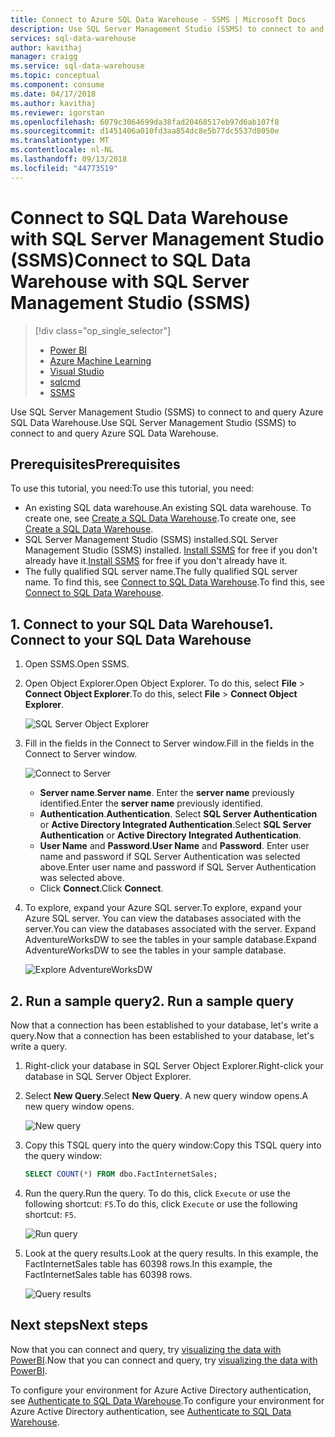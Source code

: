 ```yaml
---
title: Connect to Azure SQL Data Warehouse - SSMS | Microsoft Docs
description: Use SQL Server Management Studio (SSMS) to connect to and query Azure SQL Data Warehouse.
services: sql-data-warehouse
author: kavithaj
manager: craigg
ms.service: sql-data-warehouse
ms.topic: conceptual
ms.component: consume
ms.date: 04/17/2018
ms.author: kavithaj
ms.reviewer: igorstan
ms.openlocfilehash: 6079c3064699da38fad20468517eb97d6ab107f8
ms.sourcegitcommit: d1451406a010fd3aa854dc8e5b77dc5537d8050e
ms.translationtype: MT
ms.contentlocale: nl-NL
ms.lasthandoff: 09/13/2018
ms.locfileid: "44773519"
---
```

# <a name="connect-to-sql-data-warehouse-with-sql-server-management-studio-ssms"></a><span data-ttu-id="40557-103">Connect to SQL Data Warehouse with SQL Server Management Studio (SSMS)</span><span class="sxs-lookup"><span data-stu-id="40557-103">Connect to SQL Data Warehouse with SQL Server Management Studio (SSMS)</span></span>
> [!div class="op_single_selector"]
> * [Power BI](sql-data-warehouse-get-started-visualize-with-power-bi.md)
> * [Azure Machine Learning](sql-data-warehouse-get-started-analyze-with-azure-machine-learning.md)
> * [Visual Studio](sql-data-warehouse-query-visual-studio.md)
> * [sqlcmd](sql-data-warehouse-get-started-connect-sqlcmd.md) 
> * [SSMS](sql-data-warehouse-query-ssms.md)
> 
> 

<span data-ttu-id="40557-109">Use SQL Server Management Studio (SSMS) to connect to and query Azure SQL Data Warehouse.</span><span class="sxs-lookup"><span data-stu-id="40557-109">Use SQL Server Management Studio (SSMS) to connect to and query Azure SQL Data Warehouse.</span></span> 

## <a name="prerequisites"></a><span data-ttu-id="40557-110">Prerequisites</span><span class="sxs-lookup"><span data-stu-id="40557-110">Prerequisites</span></span>
<span data-ttu-id="40557-111">To use this tutorial, you need:</span><span class="sxs-lookup"><span data-stu-id="40557-111">To use this tutorial, you need:</span></span>

* <span data-ttu-id="40557-112">An existing SQL data warehouse.</span><span class="sxs-lookup"><span data-stu-id="40557-112">An existing SQL data warehouse.</span></span> <span data-ttu-id="40557-113">To create one, see [Create a SQL Data Warehouse][Create a SQL Data Warehouse].</span><span class="sxs-lookup"><span data-stu-id="40557-113">To create one, see [Create a SQL Data Warehouse][Create a SQL Data Warehouse].</span></span>
* <span data-ttu-id="40557-114">SQL Server Management Studio (SSMS) installed.</span><span class="sxs-lookup"><span data-stu-id="40557-114">SQL Server Management Studio (SSMS) installed.</span></span> <span data-ttu-id="40557-115">[Install SSMS][Install SSMS] for free if you don't already have it.</span><span class="sxs-lookup"><span data-stu-id="40557-115">[Install SSMS][Install SSMS] for free if you don't already have it.</span></span>
* <span data-ttu-id="40557-116">The fully qualified SQL server name.</span><span class="sxs-lookup"><span data-stu-id="40557-116">The fully qualified SQL server name.</span></span> <span data-ttu-id="40557-117">To find this, see [Connect to SQL Data Warehouse][Connect to SQL Data Warehouse].</span><span class="sxs-lookup"><span data-stu-id="40557-117">To find this, see [Connect to SQL Data Warehouse][Connect to SQL Data Warehouse].</span></span>

## <a name="1-connect-to-your-sql-data-warehouse"></a><span data-ttu-id="40557-118">1. Connect to your SQL Data Warehouse</span><span class="sxs-lookup"><span data-stu-id="40557-118">1. Connect to your SQL Data Warehouse</span></span>
1. <span data-ttu-id="40557-119">Open SSMS.</span><span class="sxs-lookup"><span data-stu-id="40557-119">Open SSMS.</span></span>
2. <span data-ttu-id="40557-120">Open Object Explorer.</span><span class="sxs-lookup"><span data-stu-id="40557-120">Open Object Explorer.</span></span> <span data-ttu-id="40557-121">To do this, select **File** > **Connect Object Explorer**.</span><span class="sxs-lookup"><span data-stu-id="40557-121">To do this, select **File** > **Connect Object Explorer**.</span></span>
   
    ![SQL Server Object Explorer][1]
3. <span data-ttu-id="40557-123">Fill in the fields in the Connect to Server window.</span><span class="sxs-lookup"><span data-stu-id="40557-123">Fill in the fields in the Connect to Server window.</span></span>
   
    ![Connect to Server][2]
   
   * <span data-ttu-id="40557-125">**Server name**.</span><span class="sxs-lookup"><span data-stu-id="40557-125">**Server name**.</span></span> <span data-ttu-id="40557-126">Enter the **server name** previously identified.</span><span class="sxs-lookup"><span data-stu-id="40557-126">Enter the **server name** previously identified.</span></span>
   * <span data-ttu-id="40557-127">**Authentication**.</span><span class="sxs-lookup"><span data-stu-id="40557-127">**Authentication**.</span></span> <span data-ttu-id="40557-128">Select **SQL Server Authentication** or **Active Directory Integrated Authentication**.</span><span class="sxs-lookup"><span data-stu-id="40557-128">Select **SQL Server Authentication** or **Active Directory Integrated Authentication**.</span></span>
   * <span data-ttu-id="40557-129">**User Name** and **Password**.</span><span class="sxs-lookup"><span data-stu-id="40557-129">**User Name** and **Password**.</span></span> <span data-ttu-id="40557-130">Enter user name and password if SQL Server Authentication was selected above.</span><span class="sxs-lookup"><span data-stu-id="40557-130">Enter user name and password if SQL Server Authentication was selected above.</span></span>
   * <span data-ttu-id="40557-131">Click **Connect**.</span><span class="sxs-lookup"><span data-stu-id="40557-131">Click **Connect**.</span></span>
4. <span data-ttu-id="40557-132">To explore, expand your Azure SQL server.</span><span class="sxs-lookup"><span data-stu-id="40557-132">To explore, expand your Azure SQL server.</span></span> <span data-ttu-id="40557-133">You can view the databases associated with the server.</span><span class="sxs-lookup"><span data-stu-id="40557-133">You can view the databases associated with the server.</span></span> <span data-ttu-id="40557-134">Expand AdventureWorksDW to see the tables in your sample database.</span><span class="sxs-lookup"><span data-stu-id="40557-134">Expand AdventureWorksDW to see the tables in your sample database.</span></span>
   
    ![Explore AdventureWorksDW][3]

## <a name="2-run-a-sample-query"></a><span data-ttu-id="40557-136">2. Run a sample query</span><span class="sxs-lookup"><span data-stu-id="40557-136">2. Run a sample query</span></span>
<span data-ttu-id="40557-137">Now that a connection has been established to your database, let's write a query.</span><span class="sxs-lookup"><span data-stu-id="40557-137">Now that a connection has been established to your database, let's write a query.</span></span>

1. <span data-ttu-id="40557-138">Right-click your database in SQL Server Object Explorer.</span><span class="sxs-lookup"><span data-stu-id="40557-138">Right-click your database in SQL Server Object Explorer.</span></span>
2. <span data-ttu-id="40557-139">Select **New Query**.</span><span class="sxs-lookup"><span data-stu-id="40557-139">Select **New Query**.</span></span> <span data-ttu-id="40557-140">A new query window opens.</span><span class="sxs-lookup"><span data-stu-id="40557-140">A new query window opens.</span></span>
   
    ![New query][4]
3. <span data-ttu-id="40557-142">Copy this TSQL query into the query window:</span><span class="sxs-lookup"><span data-stu-id="40557-142">Copy this TSQL query into the query window:</span></span>
   
    ```sql
    SELECT COUNT(*) FROM dbo.FactInternetSales;
    ```
4. <span data-ttu-id="40557-143">Run the query.</span><span class="sxs-lookup"><span data-stu-id="40557-143">Run the query.</span></span> <span data-ttu-id="40557-144">To do this, click `Execute` or use the following shortcut: `F5`.</span><span class="sxs-lookup"><span data-stu-id="40557-144">To do this, click `Execute` or use the following shortcut: `F5`.</span></span>
   
    ![Run query][5]
5. <span data-ttu-id="40557-146">Look at the query results.</span><span class="sxs-lookup"><span data-stu-id="40557-146">Look at the query results.</span></span> <span data-ttu-id="40557-147">In this example, the FactInternetSales table has 60398 rows.</span><span class="sxs-lookup"><span data-stu-id="40557-147">In this example, the FactInternetSales table has 60398 rows.</span></span>
   
    ![Query results][6]

## <a name="next-steps"></a><span data-ttu-id="40557-149">Next steps</span><span class="sxs-lookup"><span data-stu-id="40557-149">Next steps</span></span>
<span data-ttu-id="40557-150">Now that you can connect and query, try [visualizing the data with PowerBI][visualizing the data with PowerBI].</span><span class="sxs-lookup"><span data-stu-id="40557-150">Now that you can connect and query, try [visualizing the data with PowerBI][visualizing the data with PowerBI].</span></span>

<span data-ttu-id="40557-151">To configure your environment for Azure Active Directory authentication, see [Authenticate to SQL Data Warehouse][Authenticate to SQL Data Warehouse].</span><span class="sxs-lookup"><span data-stu-id="40557-151">To configure your environment for Azure Active Directory authentication, see [Authenticate to SQL Data Warehouse][Authenticate to SQL Data Warehouse].</span></span>

<!--Arcticles-->
[Connect to SQL Data Warehouse]: sql-data-warehouse-connect-overview.md
[Create a SQL Data Warehouse]: sql-data-warehouse-get-started-provision.md
[Authenticate to SQL Data Warehouse]: sql-data-warehouse-authentication.md
[visualizing the data with PowerBI]: sql-data-warehouse-get-started-visualize-with-power-bi.md 

<!--Other-->
[Azure portal]: https://portal.azure.com
[Install SSMS]: https://msdn.microsoft.com/library/hh213248.aspx


<!--Image references-->

[1]: media/sql-data-warehouse-query-ssms/connect-object-explorer.png
[2]: media/sql-data-warehouse-query-ssms/connect-object-explorer1.png
[3]: media/sql-data-warehouse-query-ssms/explore-tables.png
[4]: media/sql-data-warehouse-query-ssms/new-query.png
[5]: media/sql-data-warehouse-query-ssms/execute-query.png
[6]: media/sql-data-warehouse-query-ssms/results.png
